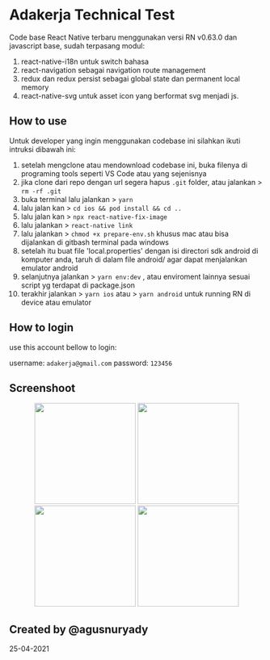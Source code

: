# Adakerja Technical Test

Code base React Native terbaru menggunakan versi RN v0.63.0 dan javascript base,
sudah terpasang modul:
1. react-native-i18n untuk switch bahasa
2. react-navigation sebagai navigation route management
3. redux dan redux persist sebagai global state dan permanent local memory
4. react-native-svg untuk asset icon yang berformat svg menjadi js.

## How to use

Untuk developer yang ingin menggunakan codebase ini silahkan ikuti intruksi dibawah ini:

1. setelah mengclone atau mendownload codebase ini, buka filenya di programing tools seperti VS Code atau yang sejenisnya
2. jika clone dari repo dengan url segera hapus `.git` folder, atau jalankan > `rm -rf .git`
3. buka terminal lalu jalankan > `yarn`
4. lalu jalan kan > `cd ios && pod install && cd ..`
5. lalu jalan kan > `npx react-native-fix-image`
6. lalu jalankan > `react-native link`
7. lalu jalankan > `chmod +x prepare-env.sh` khusus mac atau bisa dijalankan di gitbash terminal pada windows
8. setelah itu buat file 'local.properties' dengan isi directori sdk android di komputer anda, taruh di dalam file android/ agar dapat menjalankan emulator android
9. selanjutnya jalankan > `yarn env:dev` , atau enviroment lainnya sesuai script yg terdapat di package.json
10. terakhir jalankan > `yarn ios` atau > `yarn android` untuk running RN di device atau emulator

## How to login

use this account bellow to login:

username: `adakerja@gmail.com`
password: `123456`

## Screenshoot

<div align="center">
    <img width="200" src="https://github.com/agusnuryady/Adakerja-Test-Interview/tree/master/src/assets/images/sc_1.png">
    <img width="200" src="https://github.com/agusnuryady/Adakerja-Test-Interview/tree/master/src/assets/images/sc_2.png">
    <img width="200" src="https://github.com/agusnuryady/Adakerja-Test-Interview/tree/master/src/assets/images/sc_3.png">
    <img width="200" src="https://github.com/agusnuryady/Adakerja-Test-Interview/tree/master/src/assets/images/sc_4.png">
</div>

## Created by @agusnuryady
25-04-2021
